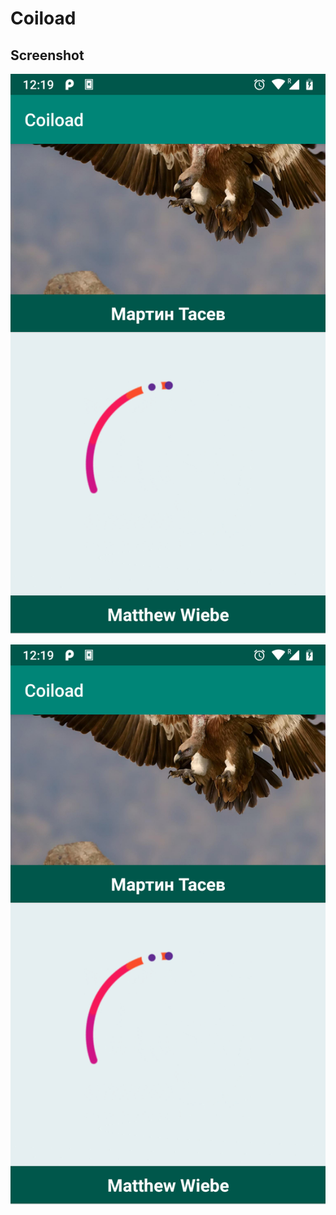 # Coiload

## Screenshot

![alt text](https://github.com/pramodbharti/Coiload/blob/master/ss/1.png "Loading")

![alt text](https://github.com/pramodbharti/Coiload/blob/master/ss/1.png "Loaded")
